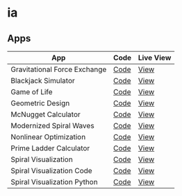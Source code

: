 # ia
 
## Apps

| App | Code | Live View |
|-----|------|-----------|
| Gravitational Force Exchange | [Code](https://github.com/nothans/ia/blob/main/apps/gravitational_force_exchange.html) | [View](https://nothans.github.io/ia/apps/gravitational_force_exchange.html) |
| Blackjack Simulator | [Code](https://github.com/nothans/ia/blob/main/apps/blackjack_simulator.html) | [View](https://nothans.github.io/ia/apps/blackjack_simulator.html) |
| Game of Life | [Code](https://github.com/nothans/ia/blob/main/apps/game_of_life.html) | [View](https://nothans.github.io/ia/apps/game_of_life.html) |
| Geometric Design | [Code](https://github.com/nothans/ia/blob/main/apps/geometric_design.html) | [View](https://nothans.github.io/ia/apps/geometric_design.html) |
| McNugget Calculator | [Code](https://github.com/nothans/ia/blob/main/apps/mcnugget_calculator.html) | [View](https://nothans.github.io/ia/apps/mcnugget_calculator.html) |
| Modernized Spiral Waves | [Code](https://github.com/nothans/ia/blob/main/apps/modernized_spiral_waves.html) | [View](https://nothans.github.io/ia/apps/modernized_spiral_waves.html) |
| Nonlinear Optimization | [Code](https://github.com/nothans/ia/blob/main/apps/nonlinear_optimization.html) | [View](https://nothans.github.io/ia/apps/nonlinear_optimization.html) |
| Prime Ladder Calculator | [Code](https://github.com/nothans/ia/blob/main/apps/prime_ladder_calculator.html) | [View](https://nothans.github.io/ia/apps/prime_ladder_calculator.html) |
| Spiral Visualization | [Code](https://github.com/nothans/ia/blob/main/apps/spiral_visualization.html) | [View](https://nothans.github.io/ia/apps/spiral_visualization.html) |
| Spiral Visualization Code | [Code](https://github.com/nothans/ia/blob/main/apps/spiral_visualization_code.html) | [View](https://nothans.github.io/ia/apps/spiral_visualization_code.html) |
| Spiral Visualization Python | [Code](https://github.com/nothans/ia/blob/main/apps/spiral_visualization_python.html) | [View](https://nothans.github.io/ia/apps/spiral_visualization_python.html) |
